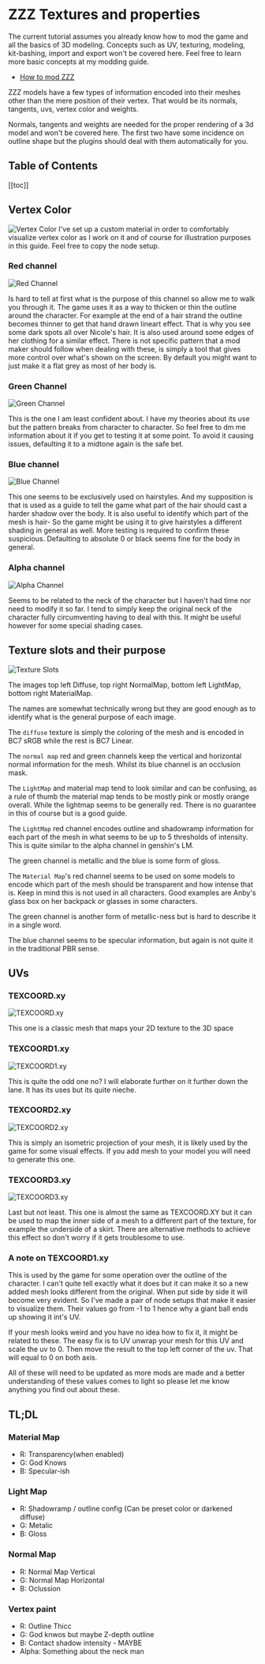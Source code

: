 # ZZZ Textures and properties

The current tutorial assumes you already know how to mod the game and all the basics of 3D modeling. Concepts such as UV, texturing, modeling, kit-bashing, import and export won't be covered here. Feel free to learn more basic concepts at my modding guide.

- [How to mod ZZZ](https://drive.google.com/file/d/11CSjnhNc0kPGuspM152a_uJLS4IJAM-Q/view?usp=sharing)

ZZZ models have a few types of information encoded into their meshes other than the mere position of their vertex. That would be its normals, tangents, uvs, vertex color and weights.

Normals, tangents and weights are needed for the proper rendering of a 3d model and won't be covered here. The first two have some incidence on outline shape but the plugins should deal with them automatically for you.

## Table of Contents
[[toc]]

## Vertex Color

![Vertex Color](https://images.gamebanana.com/img/ss/tuts/669ed8191ffe3.jpg)
I've set up a custom material in order to comfortably visualize vertex color as I work on it and of course for illustration purposes in this guide. Feel free to copy the node setup.

### Red channel

![Red Channel](https://images.gamebanana.com/img/ss/tuts/669ed81b9c36f.jpg)

Is hard to tell at first what is the purpose of this channel so allow me to walk you through it. The game uses it as a way to thicken or thin the outline around the character. For example at the end of a hair strand the outline becomes thinner to get that hand drawn lineart effect. That is why you see some dark spots all over Nicole's hair. It is also used around some edges of her clothing for a similar effect. There is not specific pattern that a mod maker should follow when dealing with these, is simply a tool that gives more control over what's shown on the screen. By default you might want to just make it a flat grey as most of her body is.

### Green Channel
![Green Channel](https://images.gamebanana.com/img/ss/tuts/669ed81b608b5.jpg)

This is the one I am least confident about. I have my theories about its use but the pattern breaks from character to character. So feel free to dm me information about it if you get to testing it at some point. To avoid it causing issues, defaulting it to a midtone again is the safe bet.

### Blue channel
![Blue Channel](https://images.gamebanana.com/img/ss/tuts/669ed81b6539c.jpg)

This one seems to be exclusively used on hairstyles. And my supposition is that is used as a guide to tell the game what part of the hair should cast a harder shadow over the body. It is also useful to identify which part of the mesh is hair- So the game might be using it to give hairstyles a different shading in general as well. More testing is required to confirm these suspicious. Defaulting to absolute 0 or black seems fine for the body in general.

### Alpha channel
![Alpha Channel](https://images.gamebanana.com/img/ss/tuts/669ed81b7b181.jpg)

Seems to be related to the neck of the character but I haven't had time nor need to modify it so far. I tend to simply keep the original neck of the character fully circumventing having to deal with this. It might be useful however for some special shading cases.

## Texture slots and their purpose
![Texture Slots](https://images.gamebanana.com/img/ss/tuts/669ed81be6cce.jpg)

The images top left Diffuse, top right NormalMap, bottom left LightMap, bottom right MaterialMap.

The names are somewhat technically wrong but they are good enough as to identify what is the general purpose of each image.

The `diffuse` texture is simply the coloring of the mesh and is encoded in BC7 sRGB while the rest is BC7 Linear.

The `normal map` red and green channels keep the vertical and horizontal normal information for the mesh. Whilst its blue channel is an occlusion mask.

The `LightMap` and material map tend to look similar and can be confusing, as a rule of thumb the material map tends to be mostly pink or mostly orange overall. While the lightmap seems to be generally red. There is no guarantee in this of course but is a good guide.

The `LightMap` red channel encodes outline and shadowramp information for each part of the mesh in what seems to be up to 5 thresholds of intensity. This is quite similar to the alpha channel in genshin's LM.

The green channel is metallic and the blue is some form of gloss.

The `Material Map`'s red channel seems to be used on some models to encode which part of the mesh should be transparent and how intense that is. Keep in mind this is not used in all characters. Good examples are Anby's glass box on her backpack or glasses in some characters.

The green channel is another form of metallic-ness but is hard to describe it in a single word.

The blue channel seems to be specular information, but again is not quite it in the traditional PBR sense.

## UVs

### TEXCOORD.xy
![TEXCOORD.xy](https://images.gamebanana.com/img/ss/tuts/669ed81c5c95c.jpg)

This one is a classic mesh that maps your 2D texture to the 3D space

### TEXCOORD1.xy
![TEXCOORD1.xy](https://images.gamebanana.com/img/ss/tuts/669ed81c3c2fd.jpg)

This is quite the odd one no? I will elaborate further on it further down the lane. It has its uses but its quite nieche.

### TEXCOORD2.xy
![TEXCOORD2.xy](https://images.gamebanana.com/img/ss/tuts/669ed81ae8f21.jpg)

This is simply an isometric projection of your mesh, it is likely used by the game for some visual effects. If you add mesh to your model you will need to generate this one.

### TEXCOORD3.xy
![TEXCOORD3.xy](https://images.gamebanana.com/img/ss/tuts/669ed81be26c9.jpg)

Last but not least. This one is almost the same as TEXCOORD.XY but it can be used to map the inner side of a mesh to a different part of the texture, for example the underside of a skirt. There are alternative methods to achieve this effect so don't worry if it gets troublesome to use.

### A note on TEXCOORD1.xy

This is used by the game for some operation over the outline of the character. I can't quite tell exactly what it does but it can make it so a new added mesh looks different from the original. When put side by side it will become very evident. So I've made a pair of node setups that make it easier to visualize them. Their values go from -1 to 1 hence why a giant ball ends up showing it int's UV.

If your mesh looks weird and you have no idea how to fix it, it might be related to these. The easy fix is to UV unwrap your mesh for this UV and scale the uv to 0. Then move the result to the top left corner of the uv. That will equal to 0 on both axis.

All of these will need to be updated as more mods are made and a better understanding of these values comes to light so please let me know anything you find out about these.

## TL;DL

### Material Map

- R: Transparency(when enabled)
- G: God Knows
- B: Specular-ish

### Light Map

- R: Shadowramp / outline config (Can be preset color or darkened diffuse)
- G: Metalic
- B: Gloss

### Normal Map

- R: Normal Map Vertical
- G: Normal Map Horizontal
- B: Oclussion

### Vertex paint

- R: Outline Thicc
- G: God knwos but maybe Z-depth outline
- B: Contact shadow intensity - MAYBE
- Alpha: Something about the neck man
